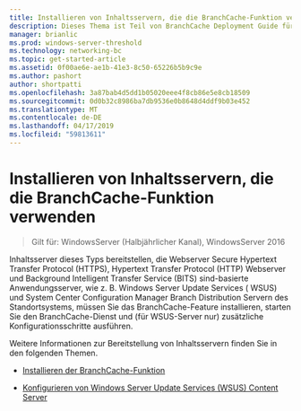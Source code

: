 ```yaml
---
title: Installieren von Inhaltsservern, die die BranchCache-Funktion verwenden
description: Dieses Thema ist Teil von BranchCache Deployment Guide für Windows Server 2016, die veranschaulicht, wie Sie BranchCache in verteilter und gehosteter Cachemodus zur Optimierung der WAN-bandbreitennutzung in Zweigstellen bereitstellen
manager: brianlic
ms.prod: windows-server-threshold
ms.technology: networking-bc
ms.topic: get-started-article
ms.assetid: 0f00ae6e-ae1b-41e3-8c50-65226b5b9c9e
ms.author: pashort
author: shortpatti
ms.openlocfilehash: 3a87bab4d5dd1b05020eee4f8cb86e5e8cb18509
ms.sourcegitcommit: 0d0b32c8986ba7db9536e0b8648d4ddf9b03e452
ms.translationtype: MT
ms.contentlocale: de-DE
ms.lasthandoff: 04/17/2019
ms.locfileid: "59813611"
---
```

# <a name="install-content-servers-that-use-the-branchcache-feature"></a>Installieren von Inhaltsservern, die die BranchCache-Funktion verwenden

>Gilt für: WindowsServer (Halbjährlicher Kanal), WindowsServer 2016

Inhaltsserver dieses Typs bereitstellen, die Webserver Secure Hypertext Transfer Protocol (HTTPS), Hypertext Transfer Protocol (HTTP) Webserver und Background Intelligent Transfer Service (BITS) sind-basierte Anwendungsserver, wie z. B. Windows Server Update Services ( WSUS) und System Center Configuration Manager Branch Distribution Servern des Standortsystems, müssen Sie das BranchCache-Feature installieren, starten Sie den BranchCache-Dienst und (für WSUS-Server nur) zusätzliche Konfigurationsschritte ausführen.  
  
Weitere Informationen zur Bereitstellung von Inhaltsservern finden Sie in den folgenden Themen.  
  
-   [Installieren der BranchCache-Funktion](Install-the-BranchCache-Feature.md)  
  
-   [Konfigurieren von Windows Server Update Services &#40;WSUS&#41; Content Server](configure-wsus-content-servers.md)  
  


